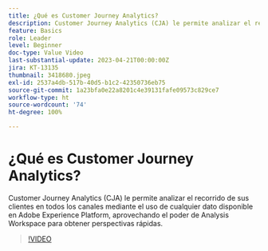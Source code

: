 ```yaml
---
title: ¿Qué es Customer Journey Analytics?
description: Customer Journey Analytics (CJA) le permite analizar el recorrido de sus clientes en todos los canales mediante el uso de cualquier dato disponible en Adobe Experience Platform, aprovechando el poder de Analysis Workspace para obtener perspectivas rápidas.
feature: Basics
role: Leader
level: Beginner
doc-type: Value Video
last-substantial-update: 2023-04-21T00:00:00Z
jira: KT-13135
thumbnail: 3418680.jpeg
exl-id: 2537a4db-517b-40d5-b1c2-42350736eb75
source-git-commit: 1a23bfa0e22a8201c4e39131fafe09573c829ce7
workflow-type: ht
source-wordcount: '74'
ht-degree: 100%

---
```


# ¿Qué es Customer Journey Analytics?

Customer Journey Analytics (CJA) le permite analizar el recorrido de sus clientes en todos los canales mediante el uso de cualquier dato disponible en Adobe Experience Platform, aprovechando el poder de Analysis Workspace para obtener perspectivas rápidas.

>[!VIDEO](https://video.tv.adobe.com/v/3418680/?quality=12&learn=on)
